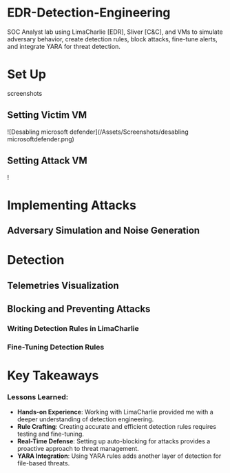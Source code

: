 # EDR-Detection-Engineering
SOC Analyst lab using LimaCharlie [EDR], Sliver [C&amp;C], and VMs to simulate adversary behavior, create detection rules, block attacks, fine-tune alerts, and integrate YARA for threat detection.

# Set Up

screenshots

## Setting Victim VM
![Desabling microsoft defender](/Assets/Screenshots/desabling microsoftdefender.png)
## Setting Attack VM

!

# Implementing Attacks
## Adversary Simulation and Noise Generation


# Detection

## Telemetries Visualization

## Blocking and Preventing Attacks

### Writing Detection Rules in LimaCharlie


### Fine-Tuning Detection Rules



# Key Takeaways

### Lessons Learned:
- **Hands-on Experience**: Working with LimaCharlie provided me with a deeper understanding of detection engineering.
- **Rule Crafting**: Creating accurate and efficient detection rules requires testing and fine-tuning.
- **Real-Time Defense**: Setting up auto-blocking for attacks provides a proactive approach to threat management.
- **YARA Integration**: Using YARA rules adds another layer of detection for file-based threats.
